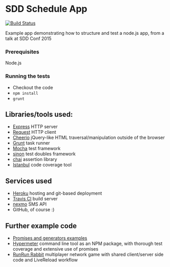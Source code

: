 # SDD Schedule App
[![Build Status](https://travis-ci.org/hgcummings/SddConf.svg?branch=master)](https://travis-ci.org/hgcummings/SddConf)

Example app demonstrating how to structure and test a node.js app, from a talk at SDD Conf 2015

### Prerequisites
Node.js

### Running the tests
* Checkout the code
* ```npm install```
* ```grunt```

## Libraries/tools used:
* [Express](http://expressjs.com/) HTTP server
* [Request](https://github.com/request/request) HTTP client
* [Cheerio](http://cheeriojs.github.io/cheerio/) jQuery-like HTML traversal/manipulation outside of the browser
* [Grunt](http://gruntjs.com/) task runner
* [Mocha](http://mochajs.org/) test framework
* [sinon](http://sinonjs.org/) test doubles framework
* [chai](http://chaijs.com/) assertion library
* [Istanbul](https://github.com/gotwarlost/istanbul) code coverage tool

## Services used
* [Heroku](https://dashboard.heroku.com/) hosting and git-based deployment
* [Travis CI](https://travis-ci.org) build server
* [nexmo](https://www.nexmo.com/) SMS API
* GitHub, of course :)

## Further example code
* [Promises and generators examples](https://gist.github.com/hgcummings/ffccddd0eeb0b671d919)
* [Hypermeter](https://github.com/hgcummings/hypermeter) command line tool as an NPM package, with thorough test coverage and extensive use of promises
* [RunRun Rabbit](https://github.com/hgcummings/runrun-rabbit) multiplayer network game with shared client/server side code and LiveReload workflow

